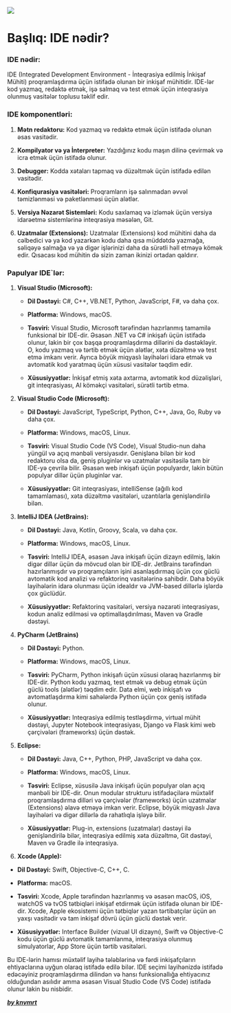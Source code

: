 ![](https://i.imgur.com/fEz2xY6.png)

# Başlıq: IDE nədir?

### IDE nədir:

IDE (Integrated Development Environment - İnteqrasiya edilmiş İnkişaf Mühiti) proqramlaşdırma üçün istifadə olunan bir inkişaf mühitidir. IDE-lər kod yazmaq, redaktə etmək, işə salmaq və test etmək üçün inteqrasiya olunmuş vasitələr toplusu təklif edir.

### IDE komponentləri:

1. **Mətn redaktoru:** Kod yazmaq və redaktə etmək üçün istifadə olunan əsas vasitədir.

2. **Kompilyator və ya İnterpreter:** Yazdığınız kodu maşın dilinə çevirmək və icra etmək üçün istifadə olunur.

3. **Debugger:** Kodda xətaları tapmaq və düzəltmək üçün istifadə edilən vasitədir.

4. **Konfiqurasiya vasitələri:** Proqramların işə salınmadan əvvəl təmizlənməsi və paketlənməsi üçün alətlər.

5. **Versiya Nəzarət Sistemləri:** Kodu saxlamaq və izləmək üçün versiya idarəetmə sistemlərinə inteqrasiya məsələn, Git.

6. **Uzatmalar (Extensions):** Uzatmalar (Extensions) kod mühitini daha da cəlbedici və ya kod yazarkən kodu daha qısa müddətdə yazmağa, səliqəyə salmağa və ya digər işlərinizi daha da sürətli həll etməyə kömək edir. Qısacası kod mühitin də sizin zaman ikinizi ortadan qaldırır.

### Papulyar IDE`lər:

1. **Visual Studio (Microsoft):**

   - **Dil Dəstəyi:** C#, C++, VB.NET, Python, JavaScript, F#, və daha çox.

   - **Platforma:** Windows, macOS.

   - **Təsviri:** Visual Studio, Microsoft tərəfindən hazırlanmış tamamilə funksional bir IDE-dir. Əsasən .NET və C# inkişafı üçün istifadə olunur, lakin bir çox başqa proqramlaşdırma dillərini də dəstəkləyir. O, kodu yazmaq və tərtib etmək üçün alətlər, xəta düzəltmə və test etmə imkanı verir. Ayrıca böyük miqyaslı layihələri idarə etmək və avtomatik kod yaratmaq üçün xüsusi vasitələr təqdim edir.

   - **Xüsusiyyətlər:** İnkişaf etmiş xəta axtarma, avtomatik kod düzəlişləri, git inteqrasiyası, AI köməkçi vasitələri, sürətli tərtib etmə.

2. **Visual Studio Code (Microsoft):**

   - **Dil Dəstəyi:** JavaScript, TypeScript, Python, C++, Java, Go, Ruby və daha çox.

   - **Platforma:** Windows, macOS, Linux.

   - **Təsviri:** Visual Studio Code (VS Code), Visual Studio-nun daha yüngül və açıq mənbəli versiyasıdır. Genişlənə bilən bir kod redaktoru olsa da, geniş pluginlər və uzatmalar vasitəsilə tam bir IDE-yə çevrilə bilir. Əsasən web inkişafı üçün populyardır, lakin bütün populyar dillər üçün pluginlər var.

   - **Xüsusiyyətlər:** Git inteqrasiyası, intelliSense (ağıllı kod tamamlaması), xəta düzəltmə vasitələri, uzantılarla genişləndirilə bilən.

3. **IntelliJ IDEA (JetBrains):**

   - **Dil Dəstəyi:** Java, Kotlin, Groovy, Scala, və daha çox.

   - **Platforma:** Windows, macOS, Linux.

   - **Təsviri:** IntelliJ IDEA, əsasən Java inkişafı üçün dizayn edilmiş, lakin digər dillər üçün də mövcud olan bir IDE-dir. JetBrains tərəfindən hazırlanmışdır və proqramçıların işini asanlaşdırmaq üçün çox güclü avtomatik kod analizi və refaktorinq vasitələrinə sahibdir. Daha böyük layihələrin idarə olunması üçün idealdır və JVM-based dillərlə işlərdə çox güclüdür.

   - **Xüsusiyyətlər:** Refaktorinq vasitələri, versiya nəzarəti inteqrasiyası, kodun analiz edilməsi və optimallaşdırılması, Maven və Gradle dəstəyi.

4. **PyCharm (JetBrains)**

   - **Dil Dəstəyi:** Python.

   - **Platforma:** Windows, macOS, Linux.

   - **Təsviri:** PyCharm, Python inkişafı üçün xüsusi olaraq hazırlanmış bir IDE-dir. Python kodu yazmaq, test etmək və debug etmək üçün güclü tools (alətlər) təqdim edir. Data elmi, web inkişafı və avtomatlaşdırma kimi sahələrdə Python üçün çox geniş istifadə olunur.

   - **Xüsusiyyətlər:** Inteqrasiya edilmiş testləşdirmə, virtual mühit dəstəyi, Jupyter Notebook inteqrasiyası, Django və Flask kimi web çərçivələri (frameworks) üçün dəstək.

5. **Eclipse:**

   - **Dil Dəstəyi:** Java, C++, Python, PHP, JavaScript və daha çox.

   - **Platforma:** Windows, macOS, Linux.

   - **Təsviri:** Eclipse, xüsusilə Java inkişafı üçün populyar olan açıq mənbəli bir IDE-dir. Onun modular strukturu istifadəçilərə müxtəlif proqramlaşdırma dilləri və çərçivələr (frameworks) üçün uzatmalar (Extensions) əlavə etməyə imkan verir. Eclipse, böyük miqyaslı Java layihələri və digər dillərlə də rahatlıqla işləyə bilir.

   - **Xüsusiyyətlər:** Plug-in, extensions (uzatmalar) dəstəyi ilə genişləndirilə bilər, inteqrasiya edilmiş xəta düzəltmə, Git dəstəyi, Maven və Gradle ilə inteqrasiya.

6. **Xcode (Apple):**

- **Dil Dəstəyi:** Swift, Objective-C, C++, C.

- **Platforma:** macOS.

- **Təsviri:** Xcode, Apple tərəfindən hazırlanmış və əsasən macOS, iOS, watchOS və tvOS tətbiqləri inkişaf etdirmək üçün istifadə olunan bir IDE-dir. Xcode, Apple ekosistemi üçün tətbiqlər yazan tərtibatçılar üçün ən yaxşı vasitədir və tam inkişaf dövrü üçün güclü dəstək verir.

- **Xüsusiyyətlər:** Interface Builder (vizual UI dizaynı), Swift və Objective-C kodu üçün güclü avtomatik tamamlanma, inteqrasiya olunmuş simulyatorlar, App Store üçün tərtib vasitələri.

Bu IDE-lərin hamısı müxtəlif layihə tələblərinə və fərdi inkişafçıların ehtiyaclarına uyğun olaraq istifadə edilə bilər. IDE seçimi layihənizdə istifadə edəcəyiniz proqramlaşdırma dilindən və hansı funksionallığa ehtiyacınız olduğundan asılıdır amma əsasən Visual Studio Code (VS Code) istifadə olunur lakin bu nisbidir.

[**_by knvmrt_**](https://github.com/knvmrt)
